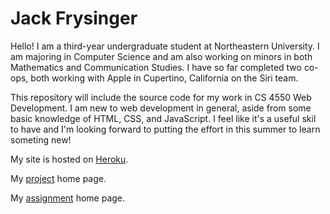 # Jack Frysinger

Hello! I am a third-year undergraduate student at Northeastern University. I am majoring in Computer Science and am also working on minors in both Mathematics and Communication Studies. I have so far completed two co-ops, both working with Apple in Cupertino, California on the Siri team.

This repository will include the source code for my work in CS 4550 Web Development. I am new to web development in general, aside from some basic knowledge of HTML, CSS, and JavaScript. I feel like it's a useful skil to have and I'm looking forward to putting the effort in this summer to learn someting new!

My site is hosted on [Heroku](http://frysinger-jack-webdev.herokuapp.com).

My [project](http://frysinger-jack-webdev.herokuapp.com/project/index.html) home page.

My [assignment](http://frysinger-jack-webdev.herokuapp.com/assignment/) home page.
